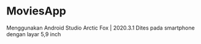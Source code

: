 # MoviesApp
Menggunakan Android Studio Arctic Fox | 2020.3.1
Dites pada smartphone dengan layar 5,9 inch
